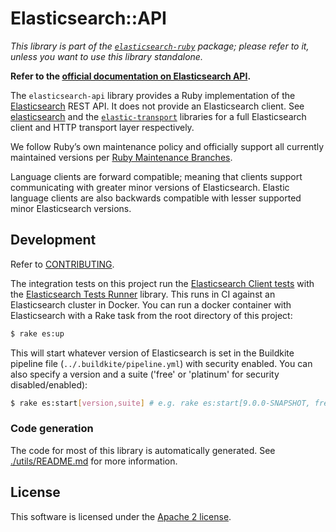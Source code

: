 # Elasticsearch::API

*This library is part of the [`elasticsearch-ruby`](https://github.com/elasticsearch/elasticsearch-ruby/) package; please refer to it, unless you want to use this library standalone.*

**Refer to the [official documentation on Elasticsearch API](https://www.elastic.co/guide/en/elasticsearch/client/ruby-api/current/api.html).**

The `elasticsearch-api` library provides a Ruby implementation of the [Elasticsearch](http://elasticsearch.com) REST API. It does not provide an Elasticsearch client. See [elasticsearch](https://github.com/elastic/elasticsearch-ruby) and the [`elastic-transport`](https://github.com/elastic/elastic-transport-ruby/) libraries for a full Elasticsearch client and HTTP transport layer respectively.

We follow Ruby’s own maintenance policy and officially support all currently maintained versions per [Ruby Maintenance Branches](https://www.ruby-lang.org/en/downloads/branches/).

Language clients are forward compatible; meaning that clients support communicating with greater minor versions of Elasticsearch. Elastic language clients are also backwards compatible with lesser supported minor Elasticsearch versions.


## Development

Refer to [CONTRIBUTING](https://github.com/elastic/elasticsearch-ruby/blob/main/CONTRIBUTING.md).

The integration tests on this project run the [Elasticsearch Client tests](https://github.com/elastic/elasticsearch-clients-tests/) with the [Elasticsearch Tests Runner](https://github.com/elastic/es-test-runner-ruby/) library. This runs in CI against an Elasticsearch cluster in Docker. You can run a docker container with Elasticsearch with a Rake task from the root directory of this project:

```bash
$ rake es:up
```

This will start whatever version of Elasticsearch is set in the Buildkite pipeline file (`../.buildkite/pipeline.yml`) with security enabled. You can also specify a version and a suite ('free' or 'platinum' for security disabled/enabled):

```bash
$ rake es:start[version,suite] # e.g. rake es:start[9.0.0-SNAPSHOT, free]
```

### Code generation

The code for most of this library is automatically generated. See [./utils/README.md](utils/README.md) for more information.

## License

This software is licensed under the [Apache 2 license](./LICENSE).
